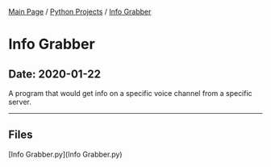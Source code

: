 [Main Page](/) / [Python Projects](/python) / [Info Grabber](/python/2020-01-22_Info_Grabber)

# Info Grabber

## Date: 2020-01-22

A program that would get info on a specific voice channel from a specific server.

-----

## Files

[Info Grabber.py](Info Grabber.py)
